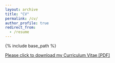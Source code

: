 ```yaml
---
layout: archive
title: "CV"
permalink: /cv/
author_profile: true
redirect_from:
  - /resume
---
```


{% include base_path %}

[Please click to download my Curriculum Vitae [PDF]](https://salarmohtaj.github.io/files/paper1.pdf)
